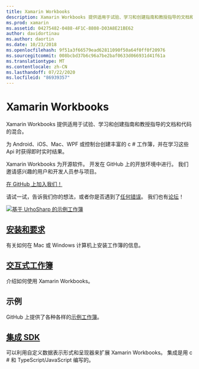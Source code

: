 ```yaml
---
title: Xamarin Workbooks
description: Xamarin Workbooks 提供适用于试验、学习和创建指南和教授指导的文档和代码的混合。
ms.prod: xamarin
ms.assetid: 04275482-0488-4F1C-8808-D03A8E21BE62
author: davidortinau
ms.author: daortin
ms.date: 10/23/2018
ms.openlocfilehash: 9f51a3f66579ead62811090f50a64f0ff0f20976
ms.sourcegitcommit: 008bcbd37b6c96a7be2baf0633d066931d41f61a
ms.translationtype: MT
ms.contentlocale: zh-CN
ms.lasthandoff: 07/22/2020
ms.locfileid: "86939357"
---
```

# <a name="xamarin-workbooks"></a>Xamarin Workbooks

Xamarin Workbooks 提供适用于试验、学习和创建指南和教授指导的文档和代码的混合。

为 Android、iOS、Mac、WPF 或控制台创建丰富的 c # 工作簿，并在学习这些 Api 时获得即时实时结果。

Xamarin Workbooks 为开源软件。 开发在 GitHub 上的开放环境中进行。 我们邀请感兴趣的用户和开发人员参与项目。

[在 GitHub 上加入我们！](https://github.com/Microsoft/workbooks)

请试一试，告诉我们你的想法，或者你是否遇到了[任何错误](~/tools/workbooks/install.md#reporting-bugs)。 我们也有[论坛](https://forums.xamarin.com/categories/inspector)！

[![基于 UrhoSharp 的示例工作簿](images/interactive-1.0.0-urho-planet-earth-small.png)](images/interactive-1.0.0-urho-planet-earth.png#lightbox)

## <a name="installation-and-requirements"></a>[安装和要求](install.md)

有关如何在 Mac 或 Windows 计算机上安装工作簿的信息。

## <a name="interactive-workbooks"></a>[交互式工作簿](workbook.md)

介绍如何使用 Xamarin Workbooks。

## <a name="samples"></a>示例

GitHub 上提供了各种各样的[示例工作簿](https://github.com/xamarin/workbooks)。

## <a name="integration-sdk"></a>[集成 SDK](sdk/index.md)

可以利用自定义数据表示形式和呈现器来扩展 Xamarin Workbooks。 集成是用 c # 和 TypeScript/JavaScript 编写的。
